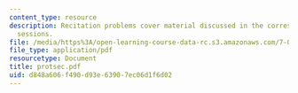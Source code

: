 ```yaml
---
content_type: resource
description: Recitation problems cover material discussed in the corresponding lecture
  sessions.
file: /media/https%3A/open-learning-course-data-rc.s3.amazonaws.com/7-012-introduction-to-biology-fall-2004/d848a606f490d93e63907ec06d1f6d02_protsec.pdf
file_type: application/pdf
resourcetype: Document
title: protsec.pdf
uid: d848a606-f490-d93e-6390-7ec06d1f6d02
---
```

